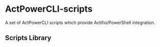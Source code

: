 # ActPowerCLI-scripts
A set of ActPowerCLI scripts which provide Actifio/PowerShell integration.

## Scripts Library ##

